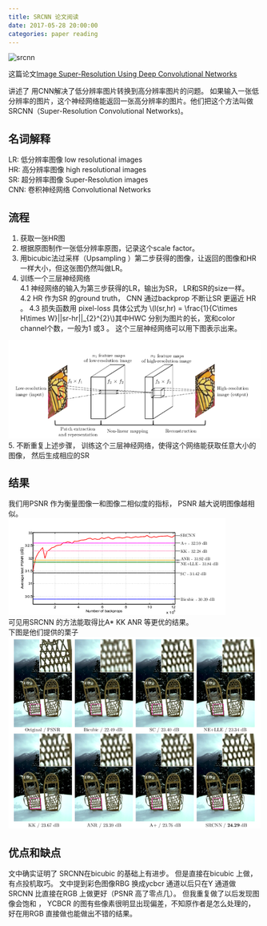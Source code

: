 ```yaml
---
title: SRCNN 论文阅读
date: 2017-05-28 20:00:00
categories: paper reading
---
```





![srcnn](http://mmlab.ie.cuhk.edu.hk/projects/SRCNN/img/figure1.png)

这篇论文[Image Super-Resolution Using Deep Convolutional Networks](http://mmlab.ie.cuhk.edu.hk/projects/SRCNN.html)  

讲述了 用CNN解决了低分辨率图片转换到高分辨率图片的问题。 如果输入一张低分辨率的图片，这个神经网络能返回一张高分辨率的图片。他们把这个方法叫做SRCNN（Super-Resolution Convolutional Networks)。

## 名词解释

LR: 低分辨率图像 low resolutional images  
HR: 高分辨率图像 high resolutional images  
SR: 超分辨率图像 Super-Resolution images  
CNN: 卷积神经网络 Convolutional Networks  

## 流程
1. 获取一张HR图  
2. 根据原图制作一张低分辨率原图，记录这个scale factor。  
3. 用bicubic法过采样（Upsampling ）第二步获得的图像，让返回的图像和HR一样大小，但这张图仍然叫做LR。  
4. 训练一个三层神经网络  
4.1 神经网络的输入为第三步获得的LR，输出为SR， LR和SR的size一样。  
4.2 HR 作为SR 的ground truth， CNN 通过backprop 不断让SR 更逼近 HR 。
4.3 损失函数用 pixel-loss 具体公式为 \\(l(sr,hr) = \frac{1}{C\times H\times W}||sr-hr||_{2}^{2}\\)其中HWC 分别为图片的长，宽和color channel个数，一般为1 或3 。
这个三层神经网络可以用下图表示出来。 

![scrnn-net](/images/SRCNN-net.png)  
5. 不断重复上述步骤， 训练这个三层神经网络，使得这个网络能获取任意大小的图像， 然后生成相应的SR

## 结果  
我们用PSNR 作为衡量图像一和图像二相似度的指标， PSNR 越大说明图像越相似。  
![scrnn-result](/images/SRCNN-result.png)  
可见用SRCNN 的方法能取得比A* KK ANR 等更优的结果。  
下图是他们提供的栗子  
![srcnn-example](/images/SRCNN-example.png)






## 优点和缺点

文中确实证明了  SRCNN在bicubic 的基础上有进步。 但是直接在bicubic 上做，有点投机取巧。
文中提到彩色图像RBG 换成ycbcr 通道以后只在Y 通道做SRCNN 比直接在RGB 上做更好（PSNR 高了零点几）。 但我重复做了以后发现图像会饱和 ， YCBCR 的图有些像素很明显出现偏差，不知原作者是怎么处理的， 好在用RGB 直接做也能做出不错的结果。  
